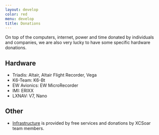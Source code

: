 ```yaml
---
layout: develop
color: red
menu: develop
title: Donations
---
```

On top of the computers, internet, power and time donated by individuals and
companies, we are also very lucky to have some specific hardware donations.

## Hardware

- Triadis: Altair, Altair Flight Recorder, Vega
- K6-Team: K6-Bt
- EW Avionics: EW MicroRecorder
- IMI: ERIXX
- LXNAV: V7, Nano

## Other

- [Infrastructure](/develop/infrastructure.html) is provided by free services
and donations by XCSoar team members.
